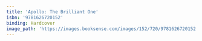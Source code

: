 ```yaml
---
title: 'Apollo: The Brilliant One'
isbn: '9781626720152'
binding: Hardcover
image_path: 'https://images.booksense.com/images/152/720/9781626720152.jpg'
---
```



